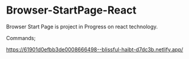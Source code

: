 # Browser-StartPage-React
Browser Start Page is project in Progress on react technology.

Commands;

https://61901d0efbb3de0008666498--blissful-haibt-d7dc3b.netlify.app/

